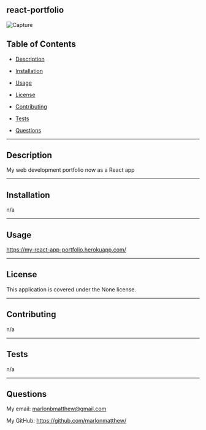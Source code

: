 ## react-portfolio

![Capture](https://user-images.githubusercontent.com/73320305/116298033-d3594f80-a750-11eb-9b19-75b4a8e972d3.PNG)

## Table of Contents

- [Description](#description)

- [Installation](#installation)

- [Usage](#usage)

- [License](#license)

- [Contributing](#contributing)

- [Tests](#tests)

- [Questions](#questions)

---

## Description

My web development portfolio now as a React app

---

## Installation

n/a

---

## Usage

https://my-react-app-portfolio.herokuapp.com/

---

## License

This application is covered under the None license.

---

## Contributing

n/a

---

## Tests

n/a

---

## Questions

My email: marlonbmatthew@gmail.com

My GitHub: https://github.com/marlonmatthew/
